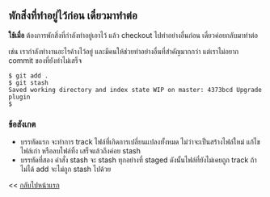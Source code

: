 ## พักสิ่งที่ทำอยู่ไว้ก่อน เดี๋ยวมาทำต่อ

**ใช้เมื่อ** ต้องการพักสิ่งที่กำลังทำอยู่เอาไว้ แล้ว checkout ไปทำอย่างอื่นก่อน เดี๋ยวค่อยกลับมาทำต่อ

เช่น เรากำลังทำงานอะไรค้างไว้อยู่ และมีคนให้ช่วยทำอย่างอื่นที่สำคัญมากกว่า แต่เราไม่อยาก commit ของที่ยังทำไม่เสร็จ

```
$ git add .
$ git stash
Saved working directory and index state WIP on master: 4373bcd Upgrade plugin
$
```

### ข้อสังเกต

* บรรทัดแรก จะทำการ track ไฟล์ที่เกิดการเปลี่ยนแปลงทั้งหมด ไม่ว่าจะเป็นสร้างไฟล์ใหม่ แก้ไขไฟล์เก่า หรือลบไฟล์ทิ้ง เสร็จแล้วถึงค่อย stash
* บรรทัดที่สอง คำสั่ง stash จะ stash ทุกอย่างที่ staged ดังนั้นไฟล์ที่ยังไม่เคยถูก track ถ้าไม่ได้ add จะไม่ถูก stash ไปด้วย

<< [กลับไปหน้าแรก](README.md)